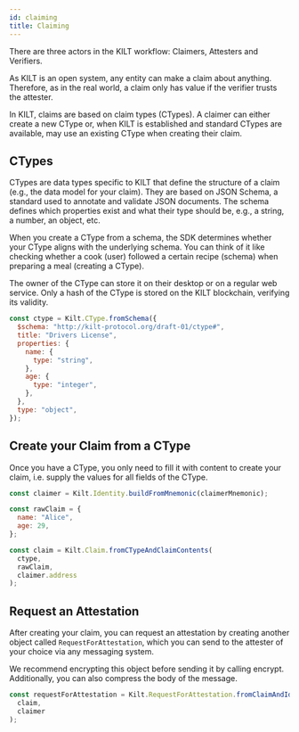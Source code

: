 ```yaml
---
id: claiming
title: Claiming
---
```


There are three actors in the KILT workflow: Claimers, Attesters and Verifiers.

As KILT is an open system, any entity can make a claim about anything. Therefore, as in the real world, a claim only has value if the verifier trusts the attester.

In KILT, claims are based on claim types (CTypes). A claimer can either create a new CType or, when KILT is established and standard CTypes are available, may use an existing CType when creating their claim.

## CTypes

CTypes are data types specific to KILT that define the structure of a claim (e.g., the data model for your claim). They are based on JSON Schema, a standard used to annotate and validate JSON documents. The schema defines which properties exist and what their type should be, e.g., a string, a number, an object, etc.

When you create a CType from a schema, the SDK determines whether your CType aligns with the underlying schema. You can think of it like checking whether a cook (user) followed a certain recipe (schema) when preparing a meal (creating a CType).

The owner of the CType can store it on their desktop or on a regular web service. Only a hash of the CType is stored on the KILT blockchain, verifying its validity.

```js
const ctype = Kilt.CType.fromSchema({
  $schema: "http://kilt-protocol.org/draft-01/ctype#",
  title: "Drivers License",
  properties: {
    name: {
      type: "string",
    },
    age: {
      type: "integer",
    },
  },
  type: "object",
});
```

## Create your Claim from a CType

Once you have a CType, you only need to fill it with content to create your claim, i.e. supply the values for all fields of the CType.

```js
const claimer = Kilt.Identity.buildFromMnemonic(claimerMnemonic);

const rawClaim = {
  name: "Alice",
  age: 29,
};

const claim = Kilt.Claim.fromCTypeAndClaimContents(
  ctype,
  rawClaim,
  claimer.address
);
```

## Request an Attestation

After creating your claim, you can request an attestation by creating another object called `RequestForAttestation`, which you can send to the attester of your choice via any messaging system.

We recommend encrypting this object before sending it by calling encrypt. Additionally, you can also compress the body of the message.

```js
const requestForAttestation = Kilt.RequestForAttestation.fromClaimAndIdentity(
  claim,
  claimer
);
```
